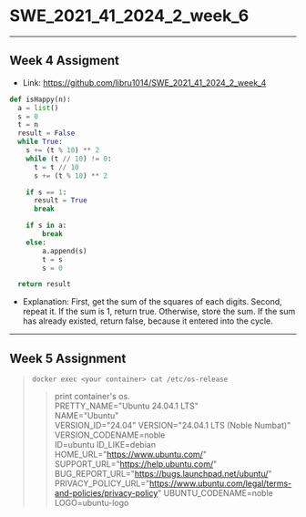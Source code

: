 # SWE_2021_41_2024_2_week_6
---
## Week 4 Assigment
* Link: https://github.com/libru1014/SWE_2021_41_2024_2_week_4
```python
def isHappy(n):
  a = list()
  s = 0
  t = n
  result = False
  while True:
    s += (t % 10) ** 2
    while (t // 10) != 0:
      t = t // 10
      s += (t % 10) ** 2

    if s == 1:
      result = True
      break

    if s in a:
        break
    else:
        a.append(s)
        t = s
        s = 0

  return result
```
* Explanation: First, get the sum of the squares of each digits. Second, repeat it. If the sum is 1, return true. Otherwise, store the sum. If the sum has already existed, return false, because it entered into the cycle.
---
## Week 5 Assignment
> ```
> docker exec <your container> cat /etc/os-release
> ```
>> print container's os.  
>> PRETTY_NAME="Ubuntu 24.04.1 LTS"  
>> NAME="Ubuntu"  
>> VERSION_ID="24.04"
>> VERSION="24.04.1 LTS (Noble Numbat)"
>> VERSION_CODENAME=noble  
>> ID=ubuntu
>> ID_LIKE=debian
>> HOME_URL="https://www.ubuntu.com/"
>> SUPPORT_URL="https://help.ubuntu.com/"
>> BUG_REPORT_URL="https://bugs.launchpad.net/ubuntu/"
>> PRIVACY_POLICY_URL="https://www.ubuntu.com/legal/terms-and-policies/privacy-policy"
>> UBUNTU_CODENAME=noble  
>> LOGO=ubuntu-logo
